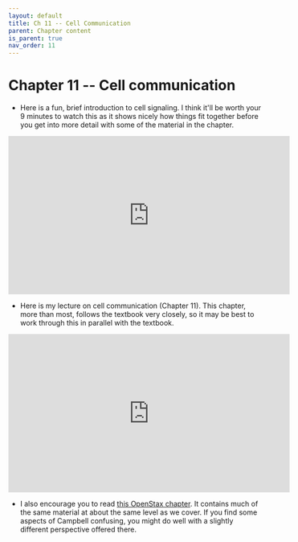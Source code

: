 ```yaml
---
layout: default
title: Ch 11 -- Cell Communication
parent: Chapter content
is_parent: true
nav_order: 11
---
```


# Chapter 11 -- Cell communication

* Here is a fun, brief introduction to cell signaling. I think it'll be worth your 9 minutes to watch this as it shows nicely how things fit together before you get into more detail with some of the material in the chapter.
<iframe width="560" height="315" src="https://www.youtube.com/embed/-dbRterutHY" frameborder="0" allow="accelerometer; autoplay; clipboard-write; encrypted-media; gyroscope; picture-in-picture" allowfullscreen></iframe>

* Here is my lecture on cell communication (Chapter 11). This chapter, more than most, follows the textbook very closely, so it may be best to work through this in parallel with the textbook.
<iframe width="560" height="315" src="https://www.youtube.com/embed/muAlk8PA0eU" frameborder="0" allow="accelerometer; autoplay; clipboard-write; encrypted-media; gyroscope; picture-in-picture" allowfullscreen></iframe>

* I also encourage you to read <a href="https://openstax.org/books/biology-2e/pages/9-introduction" target="_blank">this OpenStax chapter</a>. It contains much of the same material at about the same level as we cover. If you find some aspects of Campbell confusing, you might do well with a slightly different perspective offered there.